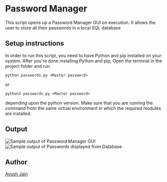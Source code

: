 # Password Manager
This script opens up a Password Manager GUI on execution. It allows the user to store all their passwords in a local SQL database

## Setup instructions
In order to run this script, you need to have Python and pip installed on your system. 
After you're done installing Python and pip, Open the terminal in the project folder and run
```
python passwords.py <Master password>
```
or
```
python3 passwords.py <Master password>
```
depending upon the python version. Make sure that you are running the command from the same virtual environment in which the required modules are installed.

## Output
![Sample output of Password Manager GUI](https://i.postimg.cc/3RThcWfQ/password-Manager.png)
![Sample output of Passwords displayed from Database](https://i.postimg.cc/L4vSx9zG/display-Pass.png)

## Author
[Ayush Jain](https://github.com/Ayushjain2205)